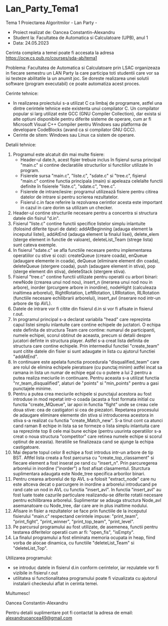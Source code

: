 # Lan_Party_Tema1
Tema 1 Proiectarea Algoritmilor - Lan Party - 

- Proiect realizat de: Oancea Constantin-Alexandru
- Student la: Facultatea de Automatica si Calculatoare (UPB), anul 1
- Data: 24.05.2023

Cerinta completa a temei poate fi accesata la adresa https://ocw.cs.pub.ro/courses/sda-ab/tema1

Problema: Facultatea de Automatica si Calculatoare prin LSAC organizeaza in fiecare semestru un LAN Party la care participa toti studentii care vor sa isi testeze abilitatile la un anumit joc. Se doreste realizarea unei solutii software (program executabil) ce poate automatiza acest proces.

Cerinte tehnice:

  - In realizarea proiectului s-a utilizat C ca limbaj de programare, astfel una dintre cerintele tehnice este  existenta unui compilator C. Un compilator popular si larg utilizat este GCC (GNU Compiler Collection), dar exista si alte optiuni disponibile pentru diferite sisteme de operare, cum ar fi Microsoft Visual C++ Compiler pentru Windows sau platforma de developare CodeBlocks (avand ca si compilator GNU GCC).
  - Cerinte de sitem: Windows sau Linux ca sistem de operare.
 
 Detalii tehnice:
 
   1. Programul este alcatuit din mai multe fisiere:
        - Header-ul date.h, acest fișier trebuie inclus în fișierul sursa principal "main.c" si contine declaratiile structurilor si functiilor utilizate în program.
        - Fisierele sursa "main.c", "liste.c", "sdate.c" si "tree.c", fișierul "main.c" contine functia principala (main) si apeleaza celelalte functii definite în fisierele "liste.c", "sdate.c", "tree.c". 
        - Fisierele de intrare/iesire: programul utilizează fisiere pentru citirea datelor de intrare si pentru scrierea rezultatelor.
        - Fisierul c.in face referire la rezolvarea cerintlor acesta este important in cazul in care dorim sa utilizam un checker.
   2. Header-ul contine structurile necesare pentru a concentra si structura datele din fisirul "d.in".
   3. Fisierul "liste.c" contine functii specifice listelor simplu inlantuite (folosind diferite tipuri de date): addAtBeginning (adauga element la inceputul listei), addAtEnd (adauga element la finalul lisei), delete_elem (sterge element in functie de valoare), deleteList_Team (strege lista) sunt cateva exemple.
   4. In fisierul "sdate.c" se afla functiile necesare pentru implementarea operatiilor cu stive si cozi: createQueue (creare coada), enQueue (adaugare elemente in coada), deQueue (eliminare element din coada), deleteQueue (stergere coada), push (adaugare element in stiva), pop (sterge element din stiva), deleteStack (stergere stiva).
   5. Fisierul "tree.c" contine functii utilizate pentru operatii cu arbori binari: newNode (crearea unui nod nou), insert_n (inerarea unui nod nou in arbore), inorder (prcurgere arbore in inordine), nodeHight (calculeaza inaltimea arborelui), RightRotation, LeftRotation, LRRotation, RLRotation (functiile necesare echilibrarii arborelui), insert_avl (inserare nod intr-un arbore de tip AVL).
   6. Datele de intrare vor fi citite din fisierul d.in si vor fi afisate in fisierul r.out. 
   7. In programul principal s-a declarat variabila "head" care reprezinta capul listei simplu inlantuite care contine echipele de juctatori. O echipa este definita de structura Team care contine: numarul de participanti, numele echipei, scorul obtinut de aceasta, precum si detalii despre jucatori definte in structura player. Astfel s-a creat lista definita de structura care contine echipele. Prin intermediul functiei "create_team" sunt citite datele din fisier si sunt adaugate in lista cu ajutorul functiei "addAtEnd".
   8. In continuare este apelata functia procedurala "disqualified_team" care are rolul de elimina echipele pieratoare (cu punctaj minim) astfel incat sa ramana in lista un numar de echipe egal cu o putere a lui 2 pentru a putea realiza meciurile in continuare. Pentru aceasta s-a utilizat functia "nr_team_disqualified", alaturi de "points" si "min_points" pentru a gasi punctajele minime.
   9. Pentru a putea crea meciurile echipele si punctajul acestora au fost introduse in mod repetat intr-o coada (acasta a fost formata initial cu functia "create_MQueue", iar apoi in functia "fight" unde se creau cele doua stive: cea de castigatori si cea de piezatori. Repetarea procesului de adaugare eliminare elemente din stiva si introducerea acestora in stiva s-a realizat cu functia "create_Match_new". S-a tinut cont ca atunci cand raman 8 echipe in lista sa se formeze o lista simplu inlantuita care sa reprezinte top 8 cele mai bune echipe (pentru usurinta operatiilor s-a creat o noua structura "competitor" care retinea numele echipe si scorul optinut de aceasta). Iteratiile se finalizeaza cand se ajunge la echipa castigatoare.
   10. Mai departe topul celor 8 echipe a fost introdus intr-un arbore de tip BST. Aftfel lista creata a fost parcursa cu "create_top_classament" si fiecare element a fost inserat pe rand cu "insert_n". Prin parcuregerea arborelui in inordine ("inorder") a fost afisat clasamentul. Sturctura suplimentara adaugata este Node_tree specifica arborilor binari.
   11. Pentru crearea arborelul de tip AVL s-a folosit "extract_node" care nu este altceva decat o parcurgere in inordine a arborelui introducand pe rand cate un nod in AVL cu functia "insert_avl". In functia "insert_avl" au fost luate toate cazurile particulare realizandu-se diferite rotatii necesare pentru echilibrarea arborelui. Suplimentar se adauga structura Node_avl asemanatoare cu Node_tree, dar care are in plus inaltime nodului.
   12. Afisare in fisier a rezultatelor se face prin functiile de la inceputul fisierului "main.c" respectand cerintele impuse: "print_team", "print_fight", "print_winner", "print_top_team", "print_level".
   13. Pe parcursul programului au fost utilizate, de asemenea, functii pentru testarea diferitelor operatii cum ar fi: "open_fis", "isEmpty".
   14. La finalul programului a fost eliminata memoria ocupata in heap, fiind vorba de alocae dinamica, cu functiile "deleteList_Team" si "deleteList_Top".
   
Utilizarea programului: 

- se introduc datele in fisierul d.in conform cerintelor, iar rezulatele vor fi vizibile in fisierul r.out 
- utilitatea si functionalitatea programului poate fi vizualizata cu ajutorul instalarii checkeului aflat in cerinta temei.
    
Multumesc!

Oancea Constantin-Alexandru

Pentru detalii suplimentare pot fi contactat la adresa de email: alexandruoancea49@gmail.com
